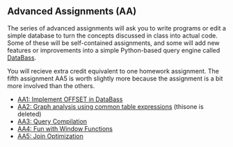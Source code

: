 ## Advanced Assignments (AA)

The series of advanced assignments will ask you to write programs or edit a simple database to turn the concepts discussed in class into actual code.  Some of these will be self-contained assignments, and some will add new features or improvements into a simple Python-based query engine called  [DataBass](https://www.github.com/w4111/databass-public).

You will recieve extra credit equivalent to one homework assignment.  The fifth assignment AA5 is worth slightly more because the assignment is a bit more involved than the others.

* [AA1: Implement OFFSET in DataBass](./databass/offset.md)
* [AA2: Graph analysis using common table expressions](./graph) (thisone is deleted)
* [AA3: Query Compilation](./databass/compile.md)
* [AA4: Fun with Window Functions](./)
* [AA5: Join Optimization](./databass/join.md)
